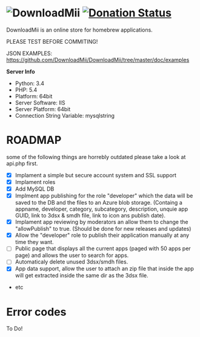 ![DownloadMii](https://raw.githubusercontent.com/DownloadMii/DownloadMii-Website/master/img/logo.png "Logo")
[![Donation Status](https://img.shields.io/gratipay/filfat.svg)](https://gratipay.com/filfat/)
===================

DownloadMii is an online store for homebrew applications.

PLEASE TEST BEFORE COMMITING!

JSON EXAMPLES: https://github.com/DownloadMii/DownloadMii/tree/master/doc/examples

**Server Info**
- Python: 3.4
- PHP: 5.4
- Platform: 64bit
- Server Software: IIS
- Server Platform: 64bit
- Connection String Variable: mysqlstring

ROADMAP 
========
some of the following things are horrebly outdated please take a look at api.php first.
- [x] Implament a simple but secure account system and SSL support
- [x] Implament roles
- [x] Add MySQL DB
- [x] Implment app publishing for the role "developer" which the data will be saved to the DB and the files to an Azure blob storage. (Containg a appname, developer, category, subcategory, description, unquie app GUID, link to 3dsx & smdh file, link to icon ans publish date).
- [x] Implament app reviewing by moderators an allow them to change the "allowPublish" to true. (Should be done for new releases and updates)
- [x] Allow the "developer" role to publish their application manually at any time they want.
- [ ] Public page that displays all the current apps (paged with 50 apps per page) and allows the user to search for apps.
- [ ] Automaticaly delete unused 3dsx/smdh files.
- [x] App data support, allow the user to attach an zip file that inside the app will get extracted inside the same dir as the 3dsx file.
- etc




Error codes
===========
To Do!


